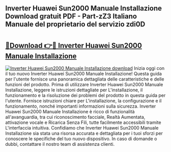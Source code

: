 ## Inverter Huawei Sun2000 Manuale Installazione Download gratuit PDF - Part-zZ3 Italiano Manuale del proprietario del servizio zdi0D

# <h2><a href="http://dfdnwxc.blite.top/?on=Inverter+Huawei+Sun2000+Manuale+Installazione">🔗Download 👉🔴 Inverter Huawei Sun2000 Manuale Installazione</a></h2>

[![Inverter Huawei Sun2000 Manuale Installazione download](https://i.imgur.com/lujVjoI.png)](http://dfdnwxc.blite.top/?on=Inverter+Huawei+Sun2000+Manuale+Installazione)
Inizia oggi con il tuo nuovo Inverter Huawei Sun2000 Manuale Installazione! Questa guida per l'utente fornisce una panoramica dettagliata delle caratteristiche e delle funzioni del prodotto. Prima di utilizzare Inverter Huawei Sun2000 Manuale Installazione, leggere le istruzioni dettagliate per L'installazione, il funzionamento e la risoluzione dei problemi del prodotto in questa guida per l'utente. Fornisce istruzioni chiare per L'installazione, la configurazione e il funzionamento, nonché importanti informazioni sulla sicurezza. Inverter Huawei Sun2000 Manuale Installazione è ricco di funzionalità all'avanguardia, tra cui riconoscimento facciale, Realtà Aumentata, attivazione vocale e Ricarica Senza Fili, tutte facilmente accessibili tramite L'interfaccia intuitiva. Confidiamo che Inverter Huawei Sun2000 Manuale Installazione sia stata una risorsa accurata e dettagliata per i tuoi sforzi per conoscere le specifiche del tuo nuovo dispositivo. In caso di domande o dubbi, contattare il nostro team di assistenza clienti.
